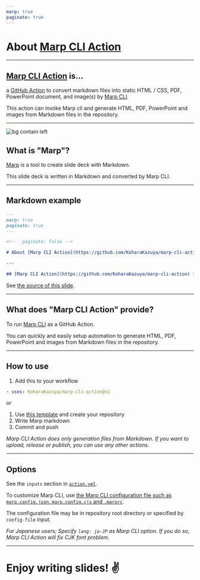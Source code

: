 ```yaml
---
marp: true
paginate: true
---
```


<!-- _paginate: false -->

# About [Marp CLI Action](https://github.com/KoharaKazuya/marp-cli-action) <!-- fit -->

---

## [Marp CLI Action](https://github.com/KoharaKazuya/marp-cli-action) is...

a [GitHub Action](https://docs.github.com/actions) to convert markdown files into static HTML / CSS, PDF, PowerPoint document, and image(s) by [Marp CLI](https://github.com/marp-team/marp-cli).

This action can invoke Marp cli and generate HTML, PDF, PowerPoint and images from Markdown files in the repository.

---

![bg contain left](https://marp.app/assets/marp.svg)

## What is "Marp"?

[Marp](https://marp.app/) is a tool to create slide deck with Markdown.

This slide deck is written in Markdown and converted by Marp CLI.

---

## Markdown example

```markdown
---
marp: true
paginate: true
---

<!-- _paginate: false -->

# About [Marp CLI Action](https://github.com/KoharaKazuya/marp-cli-action) <!-- fit -->

---

## [Marp CLI Action](https://github.com/KoharaKazuya/marp-cli-action) is...
```

See [the source of this slide](https://github.com/KoharaKazuya/marp-cli-action/blob/main/examples/en/about-marp-cli-action.md).

---

## What does "Marp CLI Action" provide?

To run [Marp CLI](https://github.com/marp-team/marp-cli) as a GitHub Action.

You can quickly and easily setup automation to generate HTML, PDF, PowerPoint and images from Markdown files in the repository.

---

## How to use

1. Add this to your workflow

```yaml
- uses: KoharaKazuya/marp-cli-action@v1
```

or

1. Use [this template](https://github.com/KoharaKazuya/marp-cli-action-gh-pages-template) and create your repository
2. Write Marp markdown
3. Commit and push

_Marp CLI Action does only generation files from Markdown. If you want to upload, release or publish, you can use any other actions._

---

## Options

See the `inputs` section in [`action.yml`](https://github.com/KoharaKazuya/marp-cli-action/blob/main/action.yml).

To customize Marp CLI, use [the Marp CLI configuration file such as `marp.config.json`, `marp.config.cjs` and `.marprc`](https://github.com/marp-team/marp-cli/blob/master/README.md#configuration-file).

The configuration file may be in repository root directory or specified by `config-file` input.

_For Japanese users; Specify `lang: ja-JP` as Marp CLI option. If you do so, Marp CLI Action will fix CJK font problem._

---

# Enjoy writing slides! :v: <!--fit-->
